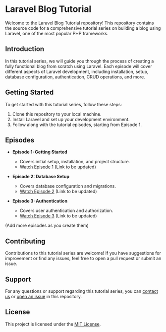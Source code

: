 # Laravel Blog Tutorial

Welcome to the Laravel Blog Tutorial repository! This repository contains the source code for a comprehensive tutorial series on building a blog using Laravel, one of the most popular PHP frameworks.

## Introduction

In this tutorial series, we will guide you through the process of creating a fully functional blog from scratch using Laravel. Each episode will cover different aspects of Laravel development, including installation, setup, database configuration, authentication, CRUD operations, and more.

## Getting Started

To get started with this tutorial series, follow these steps:

1. Clone this repository to your local machine.
2. Install Laravel and set up your development environment.
3. Follow along with the tutorial episodes, starting from Episode 1.

## Episodes

- **Episode 1: Getting Started**
  - Covers initial setup, installation, and project structure.
  - [Watch Episode 1](#) (Link to be updated)

- **Episode 2: Database Setup**
  - Covers database configuration and migrations.
  - [Watch Episode 2](#) (Link to be updated)

- **Episode 3: Authentication**
  - Covers user authentication and authorization.
  - [Watch Episode 3](#) (Link to be updated)

(Add more episodes as you create them)

## Contributing

Contributions to this tutorial series are welcome! If you have suggestions for improvement or find any issues, feel free to open a pull request or submit an issue.

## Support

For any questions or support regarding this tutorial series, you can [contact us](#) or [open an issue](#) in this repository.

## License

This project is licensed under the [MIT License](LICENSE).
